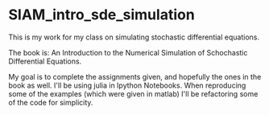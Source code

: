 # SIAM_intro_sde_simulation

This is my work for my class on simulating stochastic differential equations.

The book is:
An Introduction to the Numerical Simulation of Schochastic Differential Equations.

My goal is to complete the assignments given, and hopefully the ones in the book as well.
I'll be using julia in Ipython Notebooks.
When reproducing some of the examples (which were given in matlab) I'll be refactoring some of the code for simplicity.
